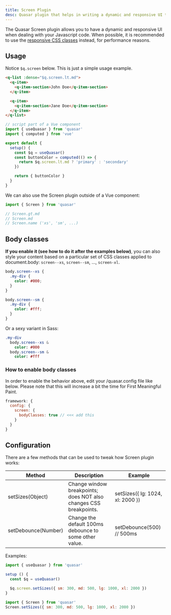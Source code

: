 ```yaml
---
title: Screen Plugin
desc: Quasar plugin that helps in writing a dynamic and responsive UI through Javascript code.
---
```


The Quasar Screen plugin allows you to have a dynamic and responsive UI when dealing with your Javascript code. When possible, it is recommended to use the [responsive CSS classes](/style/visibility#window-width-related) instead, for performance reasons.

<DocApi file="Screen" />

## Usage

Notice `$q.screen` below. This is just a simple usage example.

```html
<q-list :dense="$q.screen.lt.md">
  <q-item>
    <q-item-section>John Doe</q-item-section>
  </q-item>

  <q-item>
    <q-item-section>Jane Doe</q-item-section>
  </q-item>
</q-list>
```

```js
// script part of a Vue component
import { useQuasar } from 'quasar'
import { computed } from 'vue'

export default {
  setup() {
    const $q = useQuasar()
    const buttonColor = computed(() => {
      return $q.screen.lt.md ? 'primary' : 'secondary'
    })

    return { buttonColor }
  }
}
```

We can also use the Screen plugin outside of a Vue component:

```js
import { Screen } from 'quasar'

// Screen.gt.md
// Screen.md
// Screen.name ('xs', 'sm', ...)
```

## Body classes

**If you enable it (see how to do it after the examples below)**, you can also style your content based on a particular set of CSS classes applied to document.body: `screen--xs`, `screen--sm`, ..., `screen-xl`.

```css
body.screen--xs {
  .my-div {
    color: #000;
  }
}

body.screen--sm {
  .my-div {
    color: #fff;
  }
}
```

Or a sexy variant in Sass:

```sass
.my-div
  body.screen--xs &
    color: #000
  body.screen--sm &
    color: #fff
```

### How to enable body classes

In order to enable the behavior above, edit your /quasar.config file like below. Please note that this will increase a bit the time for First Meaningful Paint.

```js /quasar.config file
framework: {
  config: {
    screen: {
      bodyClasses: true // <<< add this
    }
  }
}
```

## Configuration

There are a few methods that can be used to tweak how Screen plugin works:

| Method              | Description                                                       | Example                          |
| ------------------- | ----------------------------------------------------------------- | -------------------------------- |
| setSizes(Object)    | Change window breakpoints; does NOT also changes CSS breakpoints. | setSizes({ lg: 1024, xl: 2000 }) |
| setDebounce(Number) | Change the default 100ms debounce to some other value.            | setDebounce(500) // 500ms        |

Examples:

```js Inside a Vue component
import { useQuasar } from 'quasar'

setup () {
  const $q = useQuasar()

  $q.screen.setSizes({ sm: 300, md: 500, lg: 1000, xl: 2000 })
}
```

```js Outside of a Vue component
import { Screen } from 'quasar'
Screen.setSizes({ sm: 300, md: 500, lg: 1000, xl: 2000 })
```
